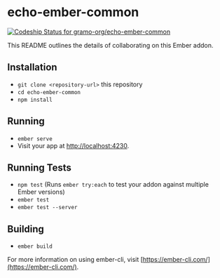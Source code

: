 # echo-ember-common

[ ![Codeship Status for gramo-org/echo-ember-common](https://app.codeship.com/projects/d2422460-72df-0135-c519-26ce1ff869ab/status?branch=master)](https://app.codeship.com/projects/243669)

This README outlines the details of collaborating on this Ember addon.

## Installation

* `git clone <repository-url>` this repository
* `cd echo-ember-common`
* `npm install`

## Running

* `ember serve`
* Visit your app at [http://localhost:4230](http://localhost:4230).

## Running Tests

* `npm test` (Runs `ember try:each` to test your addon against multiple Ember versions)
* `ember test`
* `ember test --server`

## Building

* `ember build`

For more information on using ember-cli, visit [https://ember-cli.com/](https://ember-cli.com/).

